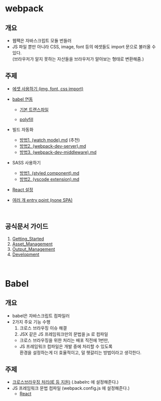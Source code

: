 # webpack

## 개요

- 웹팩은 자바스크립트 모듈 번들러
- JS 파일 뿐만 아니라 CSS, image, font 등의 에셋들도 import 문으로 불러올 수 있다.
  <br>(브라우저가 알지 못하는 자산들을 브라우저가 알아보는 형태로 변환해줌.)

## 주제

- [에셋 사용하기 (img, font, css import)](https://github.com/momongss/webpack-/blob/main/%EA%B3%B5%EB%B6%80/Guides/2.Asset_Management/study.md)

- [babel 연동](<https://github.com/momongss/webpack-/blob/main/%EA%B3%B5%EB%B6%80/%EC%A3%BC%EC%A0%9C%20(webpack)/Babel%20%EC%97%B0%EB%8F%99/study.md>)

  - [기본 트랜스파일](<https://github.com/momongss/webpack-/blob/main/%EA%B3%B5%EB%B6%80/%EC%A3%BC%EC%A0%9C%20(webpack)/Babel%20%EC%97%B0%EB%8F%99/%EA%B8%B0%EB%B3%B8%ED%8A%B8%EB%9E%9C%EC%8A%A4%ED%8C%8C%EC%9D%BC%EB%A7%81.md>)

  - [polyfill](<https://github.com/momongss/webpack-/blob/main/%EA%B3%B5%EB%B6%80/%EC%A3%BC%EC%A0%9C%20(webpack)/Babel%20%EC%97%B0%EB%8F%99/babel-polyfill.md>)

- 빌드 자동화

  - [방법1. (watch mode).md](<https://github.com/momongss/webpack-/blob/main/%EA%B3%B5%EB%B6%80/%EC%A3%BC%EC%A0%9C%20(webpack)/%EB%B9%8C%EB%93%9C%20%EC%9E%90%EB%8F%99%ED%99%94/%EB%B0%A9%EB%B2%951.%20(watch%20mode).md>) (추천)
  - [방법2. (webpack-dev-server).md](<https://github.com/momongss/webpack-/blob/main/%EA%B3%B5%EB%B6%80/%EC%A3%BC%EC%A0%9C%20(webpack)/%EB%B9%8C%EB%93%9C%20%EC%9E%90%EB%8F%99%ED%99%94/%EB%B0%A9%EB%B2%952.%20(webpack-dev-server).md>)
  - [방법3. (webpack-dev-middleware).md](<https://github.com/momongss/webpack-/blob/main/%EA%B3%B5%EB%B6%80/%EC%A3%BC%EC%A0%9C%20(webpack)/%EB%B9%8C%EB%93%9C%20%EC%9E%90%EB%8F%99%ED%99%94/%EB%B0%A9%EB%B2%953.%20(webpack-dev-middleware).md>)

- SASS 사용하기

  - [방법1. (styled component).md](<https://github.com/momongss/webpack-/blob/main/%EA%B3%B5%EB%B6%80/%EC%A3%BC%EC%A0%9C%20(webpack)/Sass%20%EC%82%AC%EC%9A%A9%ED%95%98%EA%B8%B0/%EB%B0%A9%EB%B2%951.%20(styled%20component).md>)
  - [방법2. (vscode extension).md](<https://github.com/momongss/webpack-/blob/main/%EA%B3%B5%EB%B6%80/%EC%A3%BC%EC%A0%9C%20(webpack)/Sass%20%EC%82%AC%EC%9A%A9%ED%95%98%EA%B8%B0/%EB%B0%A9%EB%B2%952.%20(vscode%20extension).md>)

- [React 설정](<https://github.com/momongss/webpack-/blob/main/%EA%B3%B5%EB%B6%80/%EC%A3%BC%EC%A0%9C%20(webpack)/React%20%EC%84%A4%EC%A0%95/%EB%B0%A9%EB%B2%95.md>)

- [여러 개 entry point (none SPA)](<https://github.com/momongss/webpack-/blob/main/%EA%B3%B5%EB%B6%80/%EC%A3%BC%EC%A0%9C%20(webpack)/%EC%97%AC%EB%9F%AC%EA%B0%9C%EC%9D%98%20entryPoint/%EB%B0%A9%EB%B2%95.md>)

<br>

## 공식문서 가이드

1. [Getting_Started](https://github.com/momongss/webpack-/blob/main/%EA%B3%B5%EB%B6%80/Guides/1.Getting_Started/study.md)
2. [Asset_Management](https://github.com/momongss/webpack-/blob/main/%EA%B3%B5%EB%B6%80/Guides/2.Asset_Management/study.md)
3. [Output_Management](https://github.com/momongss/webpack-/blob/main/%EA%B3%B5%EB%B6%80/Guides/3.Output_Management/study.md)
4. [Development](https://github.com/momongss/webpack-/tree/main/%EA%B3%B5%EB%B6%80/Guides/4.Development)

<br>

# Babel

## 개요

- babel은 자바스크립트 컴파일러
- 2가지 주요 기능 수행
  1. 크로스 브라우징 이슈 해결
  2. JSX 같은 JS 프레임워크만의 문법을 js 로 컴파일
  - 크로스 브라우징을 위한 처리는 배포 직전에 1번만,
  - JS 프레임워크 컴파일은 개발 중에 처리할 수 있도록 <BR>
    환경을 설정하는게 더 효율적이고, 덜 헷갈리는 방법이라고 생각한다.

## 주제

- [크로스브라우징 처리(IE 등 지원)](<https://github.com/momongss/webpack-/blob/main/%EA%B3%B5%EB%B6%80/%EC%A3%BC%EC%A0%9C%20(babel)/%ED%81%AC%EB%A1%9C%EC%8A%A4%EB%B8%8C%EB%9D%BC%EC%9A%B0%EC%A7%95.md>) (.babelrc 에 설정해준다.)
- JS 프레임워크 문법 컴파일
  (webpack.config.js 에 설정해준다.)
  - [React](<https://github.com/momongss/webpack-/blob/main/%EA%B3%B5%EB%B6%80/%EC%A3%BC%EC%A0%9C%20(webpack)/React%20%EC%84%A4%EC%A0%95/%EB%B0%A9%EB%B2%95.md>)
